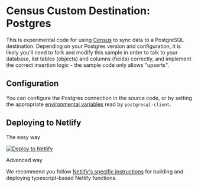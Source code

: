 # Census Custom Destination: Postgres

This is experimental code for using [Census](https://www.getcensus.com/) to sync
data to a PostgreSQL destination. Depending on your Postgres version and
configuration, it is likely you'll need to fork and modify this sample in order
to talk to your database, list tables (objects) and columns (fields) correctly,
and implement the correct insertion logic - the sample code only allows
"upserts".

## Configuration

You can configure the Postgres connection in the source code, or by setting the
appropriate [environmental
variables](https://github.com/panates/postgresql-client/blob/master/DOCUMENTATION.md#112-environment-variables)
read by `postgresql-client`.


## Deploying to Netlify

The easy way

[![Deploy to Netlify](https://www.netlify.com/img/deploy/button.svg)](https://app.netlify.com/start/deploy?repository=https://github.com/sutrolabs/custom-destination-postgres)

Advanced way

We recommend you follow [Netlify's specific instructions](https://www.netlify.com/blog/2021/04/19/announcing-native-typescript-support-for-netlify-functions/) for building and deploying typescript-based Netlify functions.